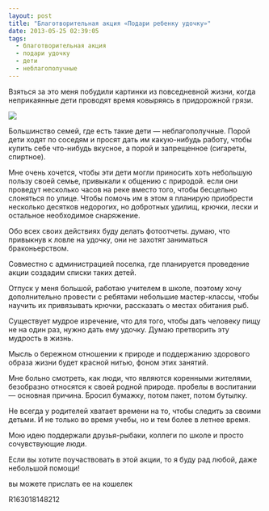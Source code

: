 ```yaml
---
layout: post
title: "Благотворительная акция «Подари ребенку удочку»"
date: 2013-05-25 02:39:05
tags:
  - благотворительная акция
  - подари удочку
  - дети
  - неблагополучные
---
```

Взяться за это меня побудили картинки из повседневной жизни, когда
неприкаянные дети проводят время ковыряясь в придорожной грязи.

![](http://fishingguru.ru/uploads/images/00/00/01/2013/05/24/970a87.jpg)

Большинство семей, где есть такие дети — неблагополучные. Порой дети
ходят по соседям и просят дать им какую-нибудь работу, чтобы купить себе
что-нибудь вкусное, а порой и запрещенное (сигареты, спиртное).

Мне очень хочется, чтобы эти дети могли приносить хоть небольшую пользу
своей семье, привыкали к общению с природой. если они проведут несколько
часов на реке вместо того, чтобы бесцельно слоняться по улице. Чтобы
помочь им в этом я планирую приобрести несколько десятков недорогих, но
добротных удилищ, крючки, лески и остальное необходимое снаряжение.

Обо всех своих действиях буду делать фотоотчеты. думаю, что привыкнув к
ловле на удочку, они не захотят заниматься браконьерством.

Совместно с администрацией поселка, где планируется проведение акции
создадим списки таких детей.

Отпуск у меня большой, работаю учителем в школе, поэтому хочу
дополнительно провести с ребятами небольшие мастер-классы, чтобы научить
их привязывать крючки, рассказать о местах обитания рыб.

Существует мудрое изречение, что для того, чтобы дать человеку пищу не
на один раз, нужно дать ему удочку. Думаю претворить эту мудрость в
жизнь.

Мысль о бережном отношении к природе и поддержанию здорового образа
жизни будет красной нитью, фоном этих занятий.

Мне больно смотреть, как люди, что являются коренными жителями,
безобразно относятся к своей родной природе. пробелы в воспитании —
основная причина. Бросил бумажку, потом пакет, потом бутылку.

Не всегда у родителей хватает времени на то, чтобы следить за своими
детьми. И не только во время учебы, но и тем более в летнее время.

Мою идею поддержали друзья-рыбаки, коллеги по школе и просто
сочувствующие люди.

Если вы хотите поучаствовать в этой акции, то я буду рад любой, даже
небольшой помощи!

вы можете прислать ее на кошелек

R163018148212
